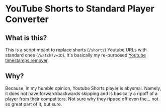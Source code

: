 # YouTube Shorts to Standard Player Converter
## What is this?
This is a script meant to replace shorts (`/shorts`) Youtube URLs with standard ones (`/watch?v=ID`). It's basically my re-purposed [Youtube timestamps remover](https://github.com/RedSQL/personal-scripts-and-misc/tree/master/userscripts/Youtube%20URL%20Timestamp%20Remover).

## Why?
Because, in my humble opinion, Youtube Shorts player is abysmal. Namely, it does not have forward/backwards skipping and is basically a ripoff of a player from their competitors. Not sure why they ripped off even the... not so great part of it, but sure.
